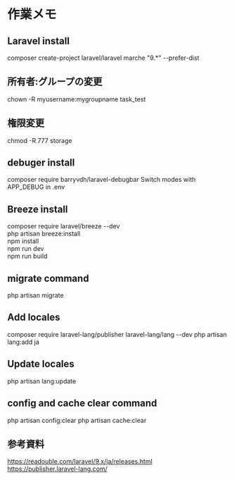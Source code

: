# 作業メモ

## Laravel install
composer create-project laravel/laravel marche "9.*" --prefer-dist

## 所有者:グループの変更
chown -R myusername:mygroupname task_test

## 権限変更
chmod -R 777 storage

## debuger install
composer require barryvdh/laravel-debugbar
Switch modes with APP_DEBUG in .env

## Breeze install
composer require laravel/breeze --dev<br>
php artisan breeze:install<br>
npm install<br>
npm run dev<br>
npm run build<br>

## migrate command
php artisan migrate

## Add locales
composer require laravel-lang/publisher laravel-lang/lang --dev
php artisan lang:add ja

## Update locales
php artisan lang:update

## config and cache clear command
php artisan config:clear
php artisan cache:clear

## 参考資料
https://readouble.com/laravel/9.x/ja/releases.html<br>
https://publisher.laravel-lang.com/
